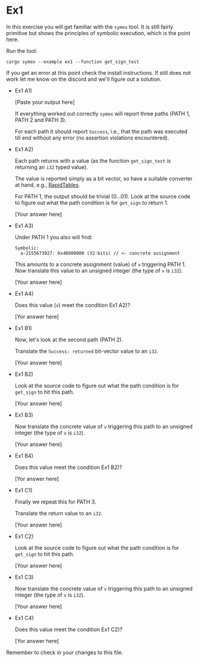 # Ex1

In this exercise you will get familiar with the `symex` tool. It is still fairly primitive but shows the principles of symbolic execution, which is the point here.

Run the tool:
```shell
cargo symex --example ex1 --function get_sign_test
```

If you get an error at this point check the install instructions. If still does not work let me know on the discord and we'll figure out a solution.

- Ex1 A1)

  [Paste your output here]

  If everything worked out correctly `symex` will report three paths (PATH 1, PATH 2 and PATH 3).

  For each path it should report `Success`, i.e., that the path was executed till end without any error (no assertion violations encountered).

- Ex1 A2) 
  
  Each path returns with a value (as the function `get_sign_test` is returning an `i32` typed value).

  The value is reported simply as a bit vector, so have a suitable converter at hand, e.g., [RapidTables](https://www.rapidtables.com/convert/number/binary-to-decimal.html).

  For PATH 1, the output should be trivial (0...01).
  Look at the source code to figure out what the path condition is for `get_sign` to return 1.

  [Your answer here]

- Ex1 A3)
  
  Under PATH 1 you also will find:

  ```shell
  Symbolic:
    a-2155673927: 0x40000000 (32-bits) // <- concrete assignment
  ```

  This amounts to a concrete assignment (value) of `v` triggering PATH 1. Now translate this value to an unsigned integer (the type of `v` is `i32`).

  [Your answer here]

- Ex1 A4)

  Does this value (`v`) meet the condition Ex1 A2)?

  [Yor answer here]

- Ex1 B1) 

  Now, let's look at the second path (PATH 2).

  Translate the `Success: returned` bit-vector value to an `i32`.

  [Your answer here]

- Ex1 B2) 

  Look at the source code to figure out what the path condition is for `get_sign` to hit this path.

  [Your answer here]

- Ex1 B3)
  
  Now translate the concrete value of `v` triggering this path to an unsigned integer (the type of `v` is `i32`).

  [Your answer here]

- Ex1 B4)

  Does this value meet the condition Ex1 B2)?
  
  [Yor answer here]

- Ex1 C1)

  Finally we repeat this for PATH 3.

  Translate the return value to an `i32`.

  [Your answer here]

- Ex1 C2) 

  Look at the source code to figure out what the path condition is for `get_sign` to hit this path.

  [Your answer here]

- Ex1 C3)

  Now translate the concrete value of `v` triggering this path to an unsigned integer (the type of `v` is `i32`).

  [Your answer here]

- Ex1 C4)

  Does this value meet the condition Ex1 C2)?
  
  [Yor answer here]

Remember to check in your changes to this file.
